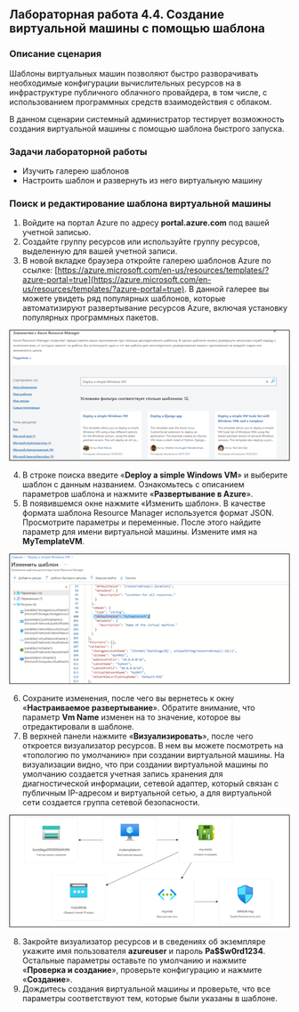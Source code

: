 ## Лабораторная работа 4.4. Создание виртуальной машины с помощью шаблона

### Описание сценария

Шаблоны виртуальных машин позволяют быстро разворачивать необходимые конфигурации вычислительных ресурсов на в инфраструктуре публичного облачного провайдера, в том числе, с использованием программных средств взаимодействия с облаком.

В данном сценарии системный администратор тестирует возможность создания виртуальной машины с помощью шаблона быстрого запуска.

### Задачи лабораторной работы

- Изучить галерею шаблонов
- Настроить шаблон и развернуть из него виртуальную машину

### Поиск и редактирование шаблона виртуальной машины

1. Войдите на портал Azure по адресу **portal.azure.com** под вашей учетной записью.
2. Создайте группу ресурсов или используйте группу ресурсов, выделенную для вашей учетной записи.
3. В новой вкладке браузера откройте галерею шаблонов Azure по ссылке: [https://azure.microsoft.com/en-us/resources/templates/?azure-portal=true](https://azure.microsoft.com/en-us/resources/templates/?azure-portal=true). В данной галерее вы можете увидеть ряд популярных шаблонов, которые автоматизируют развертывание ресурсов Azure, включая установку популярных программных пакетов.

![](/assets/pics/4.4.1.png "Рис. 4.4.1. Галереяшаблонов Azure Resource Manager")

4. В строке поиска введите «**Deploy a simple Windows VM**» и выберите шаблон с данным названием. Ознакомьтесь с описанием параметров шаблона и нажмите «**Развертывание в Azure**».
5. В появившемся окне нажмите «Изменить шаблон». В качестве формата шаблона Resource Manager используется формат JSON. Просмотрите параметры и переменные. После этого найдите параметр для имени виртуальной машины. Измените имя на **MyTemplateVM**.

![](/assets/pics/4.4.2.png "Рис. 4.4.2. Галереяшаблонов Azure Resource Manager")

6. Сохраните изменения, после чего вы вернетесь к окну «**Настраиваемое развертывание**». Обратите внимание, что параметр **Vm Name** изменен на то значение, которое вы отредактировали в шаблоне.
7. В верхней панели нажмите «**Визуализировать**», после чего откроется визуализатор ресурсов. В нем вы можете посмотреть на «топологию по умолчанию» при создании виртуальной машины. На визуализации видно, что при создании виртуальной машины по умолчанию создается учетная запись хранения для диагностической информации, сетевой адаптер, который связан с публичным IP-адресом и виртуальной сетью, а для виртуальной сети создается группа сетевой безопасности.

![](/assets/pics/4.4.3.png "Рис. 4.4.3. Визуализатор ресурсов")

8. Закройте визуализатор ресурсов и в сведениях об экземпляре укажите имя пользователя **azureuser** и пароль **Pa$$w0rd1234**. Остальные параметры оставьте по умолчанию и нажмите «**Проверка и создание**», проверьте конфигурацию и нажмите «**Создание**».
9. Дождитесь создания виртуальной машины и проверьте, что все параметры соответствуют тем, которые были указаны в шаблоне.
